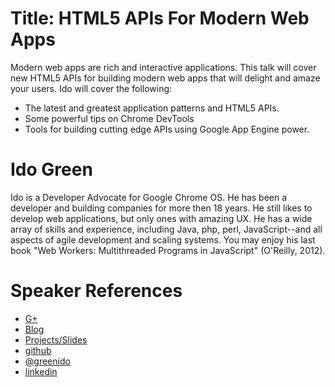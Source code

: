 Title: HTML5 APIs For Modern Web Apps
=====================================

Modern web apps are rich and interactive applications. This talk will cover new HTML5 APIs for building modern web apps that will delight and amaze your users. Ido will cover the following:

* The latest and greatest application patterns and HTML5 APIs.
* Some powerful tips on Chrome DevTools
* Tools for building cutting edge APIs using Google App Engine power.

Ido Green
==========

Ido is a Developer Advocate for Google Chrome OS. He has been a developer and building companies for more then 18 years. He still likes to develop web applications, but only ones with amazing UX. He has a wide array of skills and experience, including Java, php, perl, JavaScript--and all aspects of agile development and scaling systems. You may enjoy his last book "Web Workers: Multithreaded Programs in JavaScript" (O'Reilly, 2012).


Speaker References
==================
 * [G+](http://plus.ly/greenido)
 * [Blog](http://greenido.wordpress.com)
 * [Projects/Slides](http://ido-green.appspot.com)
 * [github](https://github.com/greenido) 
 * [@greenido](https://twitter.com/greenido)
 * [linkedin](http://il.linkedin.com/in/greenido)